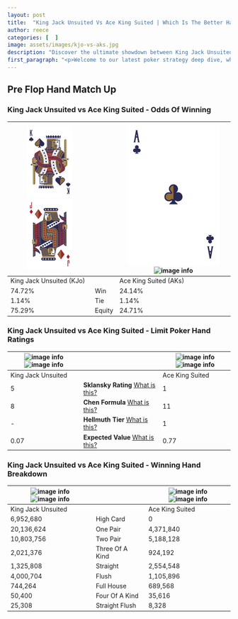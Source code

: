 ```yaml
---
layout: post
title:  "King Jack Unsuited Vs Ace King Suited | Which Is The Better Hand In Poker? A Complete Guide"
author: reece
categories: [  ]
image: assets/images/kjo-vs-aks.jpg
description: "Discover the ultimate showdown between King Jack Unsuited and Ace King Suited in poker! Uncover the odds, strategies, and scenarios where one hand triumphs over the other. Get ready to up your poker game with this thrilling analysis."
first_paragraph: "<p>Welcome to our latest poker strategy deep dive, where we're pitting two distinct hands against each other in a high-stakes showdown: King Jack Unsuited vs Ace King Suited.</p><p>In the dynamic world of poker, every decision counts, and knowing which hand holds the upper hand is key to your success at the table.</p><p>In this article, we'll dissect these two hands, explore the scenarios where one dominates the other, and equip you with the knowledge to make strategic choices that can tip the odds in your favor.</p><p>Get ready to unravel the intriguing dynamics of these poker hands and elevate your game to new heights.</p>"
---
```




[comment]: # (sp0)

## Pre Flop Hand Match Up

<div class="table hand-ratings" markdown="1"> 



### King Jack Unsuited vs Ace King Suited - Odds Of Winning


    
| ![image info](assets/images/hand1/K.png) ![image info](assets/images/hand1/jo.png) |  | ![image info](assets/images/hand2/A.png) ![image info](assets/images/hand2/ks.png) |
| -------- | -------- | -------- |
| King Jack Unsuited (KJo) |  | Ace King Suited (AKs) |
| 74.72% | Win | 24.14% |
| 1.14% | Tie | 1.14% |
| 75.29% | Equity | 24.71% |




[comment]: # (sp1)



### King Jack Unsuited vs Ace King Suited - Limit Poker Hand Ratings


    
| ![image info](https://www.riverpairs.com/assets/images/hand1/K.png) ![image info](https://www.riverpairs.com/assets/images/hand1/jo.png) |  | ![image info](https://www.riverpairs.com/assets/images/hand2/A.png) ![image info](https://www.riverpairs.com/assets/images/hand2/ks.png) |
| -------- | -------- | -------- |
| King Jack Unsuited |  | Ace King Suited |
| 5 | **Sklansky Rating** [What is this?](/sklansky-rating-explained) | 1 |
| 8 | **Chen Formula** [What is this?](/chen-formula-explained) | 11 |
| - | **Hellmuth Tier** [What is this?](/Hellmuth-tier-explained) | 1 |
| 0.07 | **Expected Value** [What is this?](/expected-value-explained) | 0.77 |




[comment]: # (sp2)



### King Jack Unsuited vs Ace King Suited - Winning Hand Breakdown


    
| ![image info](https://www.riverpairs.com/assets/images/hand1/K.png) ![image info](https://www.riverpairs.com/assets/images/hand1/jo.png) |  | ![image info](https://www.riverpairs.com/assets/images/hand2/A.png) ![image info](https://www.riverpairs.com/assets/images/hand2/ks.png) |
| -------- | -------- | -------- |
| King Jack Unsuited |  | Ace King Suited |
| 6,952,680 | High Card | 0 |
| 20,136,624 | One Pair | 4,371,840 |
| 10,803,756 | Two Pair | 5,188,128 |
| 2,021,376 | Three Of A Kind | 924,192 |
| 1,325,808 | Straight | 2,554,548 |
| 4,000,704 | Flush | 1,105,896 |
| 744,264 | Full House | 689,568 |
| 50,400 | Four Of A Kind | 35,616 |
| 25,308 | Straight Flush | 8,328 |




[comment]: # (sp3)



</div>

[comment]: # (sp4)



[comment]: # (sp5)

